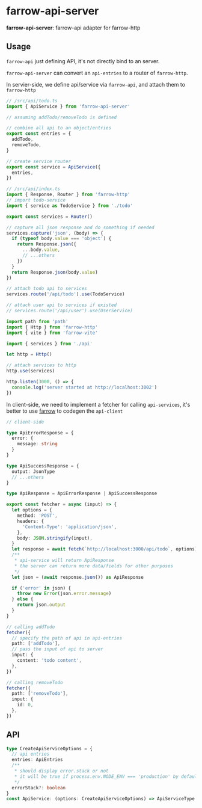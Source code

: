 # farrow-api-server

**farrow-api-server**: farrow-api adapter for farrow-http

## Usage

`farrow-api` just defining API, it's not directly bind to an server.

`farrow-api-server` can convert an `api-entries` to a router of `farrow-http`.

In servier-side, we define api/service via `farrow-api`, and attach them to `farrow-http`

```typescript
// /src/api/todo.ts
import { ApiService } from 'farrow-api-server'

// assuming addTodo/removeTodo is defined

// combine all api to an object/entries
export const entries = {
  addTodo,
  removeTodo,
}

// create service router
export const service = ApiService({
  entries,
})
```

```typescript
// /src/api/index.ts
import { Response, Router } from 'farrow-http'
// import todo-service
import { service as TodoService } from './todo'

export const services = Router()

// capture all json response and do something if needed
services.capture('json', (body) => {
  if (typeof body.value === 'object') {
    return Response.json({
      ...body.value,
      // ...others
    })
  }
  return Response.json(body.value)
})

// attach todo api to services
services.route('/api/todo').use(TodoService)

// attach user api to services if existed
// services.route('/api/user').use(UserService)
```

```typescript
import path from 'path'
import { Http } from 'farrow-http'
import { vite } from 'farrow-vite'

import { services } from './api'

let http = Http()

// attach services to http
http.use(services)

http.listen(3000, () => {
  console.log('server started at http://localhost:3002')
})
```

In client-side, we need to implement a fetcher for calling `api-services`, it's better to use [farrow](./farrow.md) to codegen the `api-client`

```typescript
// client-side

type ApiErrorResponse = {
  error: {
    message: string
  }
}

type ApiSuccessResponse = {
  output: JsonType
  // ...others
}

type ApiResponse = ApiErrorResponse | ApiSuccessResponse

export const fetcher = async (input) => {
  let options = {
    method: 'POST',
    headers: {
      'Content-Type': 'application/json',
    },
    body: JSON.stringify(input),
  }
  let response = await fetch(`http://localhost:3000/api/todo`, options)
  /**
   * api-service will return ApiResponse
   * the server can return more data/fields for other purposes
   */
  let json = (await response.json()) as ApiResponse

  if ('error' in json) {
    throw new Error(json.error.message)
  } else {
    return json.output
  }
}

// calling addTodo
fetcher({
  // specify the path of api in api-entries
  path: ['addTodo'],
  // pass the input of api to server
  input: {
    content: 'todo content',
  },
})

// calling removeTodo
fetcher({
  path: ['removeTodo'],
  input: {
    id: 0,
  },
})
```

## API

```typescript
type CreateApiServiceOptions = {
  // api entries
  entries: ApiEntries
  /**
   * should display error.stack or not
   * it will be true if process.env.NODE_ENV === 'production' by default
   */
  errorStack?: boolean
}
const ApiService: (options: CreateApiServiceOptions) => ApiServiceType
```
